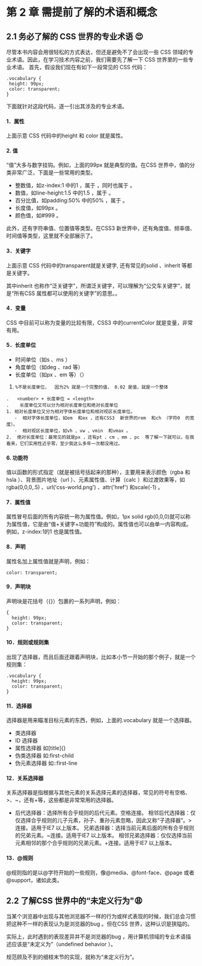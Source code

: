 # 第 2 章 需提前了解的术语和概念 

## 2.1 务必了解的 CSS 世界的专业术语 :heart_eyes:

尽管本书内容会用很轻松的方式表达，但还是避免不了会出现一些 CSS 领域的专业术语。因此，在学习技术内容之前，我们需要先了解一下 CSS 世界里的一些专业术语。
首先，假设我们现在有如下一段常见的 CSS 代码：

```
.vocabulary {
 height: 99px;
 color: transparent;
}

```

下面就针对这段代码，逐一引出其涉及的专业术语。

#### 1．属性

上面示意 CSS 代码中的height 和 color 就是属性。
#### 2.  值

“值”大多与数字挂钩。例如，上面的99px  就是典型的值。在CSS  世界中，值的分类非常广泛，下面是一些常用的类型。

-  整数值，如z-index:1  中的1 ，属于<integer> ，同时也属于<number> 。
-  数值，如line-height:1.5  中的1.5 ，属于<number> 。
-  百分比值，如padding:50% 中的50% ，属于<percent> 。
-  长度值，如99px 。
-  颜色值，如#999 。

此外，还有字符串值、位置值等类型。在CSS3  新世界中，还有角度值、频率值、时间值等类型，这里就不全部展示了。

#### 3．关键字

上面示意 CSS 代码中的transparent就是关键字, 还有常见的solid 、inherit  等都是关键字。

其中inherit  也称作“泛关键字”，所谓泛关键字，可以理解为“公交车关键字”，就是“所有CSS  属性都可以使用的关键字”的意思。。

#### 4．变量
CSS 中目前可以称为变量的比较有限，CSS3 中的currentColor 就是变量，非常有用。
#### 5．长度单位

-  时间单位（如s 、ms ）
-  角度单位（如deg 、rad  等）
-  长度单位（如px 、em  等）（）
  1.	 %不是长度单位，  因为2% 就是一个完整的值， 0.02 是值，就是一个整体
  	.	<number> + 长度单位 = <length>
  	.	 长度单位又可以分为相对长度单位和绝对长度单位
    1. 相对长度单位又分为相对字体长度单位和相对视区长度单位。
       -  相对字体长度单位，如em  和ex ，还有CSS3  新世界的rem  和ch （字符0  的宽度）。
       -  相对视区长度单位，如vh 、vw 、vmin  和vmax 。
    2.  绝对长度单位：最常见的就是px ，还有pt 、cm 、mm 、pc  等了解一下就可以，在我看来，它们实用性近乎零，至少我这么多年一次都没用过。

#### 6.  功能符
值以函数的形式指定（就是被括号括起来的那种），主要用来表示颜色（rgba  和hsla ）、背景图片地址（url ）、元素属性值、计算（calc ）和过渡效果等，如rgba(0,0,0,.5) 、url('css-world.png') 、attr('href') 和scale(-1) 。
#### 7．属性值
属性冒号后面的所有内容统一称为属性值。例如，1px solid rgb(0,0,0)就可以称为属性值，它是由“值+关键字+功能符”构成的。属性值也可以由单一内容构成。例如，z-index:1的1 也是属性值。
#### 8．声明
属性名加上属性值就是声明，例如：
```
color: transparent;
```

#### 9．声明块
声明块是花括号（{}）包裹的一系列声明，例如：
```
{
  height: 99px;
  color: transparent;
}
```
#### 10．规则或规则集
出现了选择器，而且后面还跟着声明块，比如本小节一开始的那个例子，就是一个规则集：
```
.vocabulary {
  height: 99px;
  color: transparent;
}
```
#### 11．选择器
选择器是用来瞄准目标元素的东西，例如，上面的.vocabulary 就是一个选择器。

-  类选择器
-  ID 选择器
-  属性选择器  如[title]{}
-  伪类选择器  如:first-child
-  伪元素选择器  如::first-line

#### 12．关系选择器
关系选择器是指根据与其他元素的关系选择元素的选择器，常见的符号有空格、>、~，还有+等，这些都是非常常用的选择器。
-	后代选择器：选择所有合乎规则的后代元素。空格连接。
		 相邻后代选择器：仅仅选择合乎规则的儿子元素，孙子、重孙元素忽略，因此又称“子选择器”。>连接。适用于IE7 以上版本。
		 兄弟选择器：选择当前元素后面的所有合乎规则的兄弟元素。~连接。适用于IE7 以上版本。
		 相邻兄弟选择器：仅仅选择当前元素相邻的那个合乎规则的兄弟元素。+连接。适用于IE7 以上版本。
#### 13．@规则

@规则指的是以@字符开始的一些规则，像@media、@font-face、@page 或者@support，诸如此类。



## 2.2 了解CSS 世界中的“未定义行为":weary:

 当某个浏览器中出现与其他浏览器不一样的行为或样式表现的时候，我们总会习惯把这种不一样的表现认为是浏览器的bug 。但在CSS  世界，这种认识是狭隘的。

实际上，此时遇到的表现差异并不是浏览器的bug ，用计算机领域的专业术语描述应该是“未定义为”（undefined behavior ）。

规范顾及不到的细枝末节的实现，就称为“未定义行为”。




